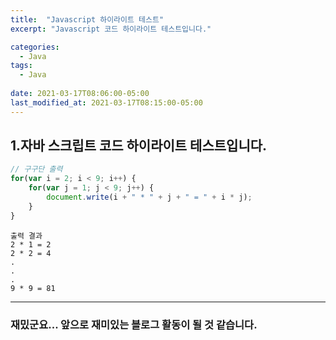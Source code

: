 ```yaml
---
title:  "Javascript 하이라이트 테스트"
excerpt: "Javascript 코드 하이라이트 테스트입니다."

categories:
  - Java
tags:
  - Java
 
date: 2021-03-17T08:06:00-05:00
last_modified_at: 2021-03-17T08:15:00-05:00
---
```


## 1.자바 스크립트 코드 하이라이트 테스트입니다.
```javascript
// 구구단 출력
for(var i = 2; i < 9; i++) {
    for(var j = 1; j < 9; j++) {
        document.write(i + " * " + j + " = " + i * j);
    }
}
```

```
출력 결과
2 * 1 = 2
2 * 2 = 4
.
.
.
9 * 9 = 81
```
***
### 재밌군요... 앞으로 재미있는 블로그 활동이 될 것 같습니다.
